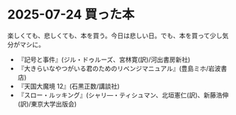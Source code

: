 # 2025-07-24 買った本
楽しくても、悲しくても、本を買う。今日は悲しい日。でも、本を買って少し気分がマシに。

- 『記号と事件』(ジル・ドゥルーズ、宮林寛(訳)/河出書房新社)
- 『大きらいなやつがいる君のためのリベンジマニュアル』(豊島ミホ/岩波書店)
- 『天国大魔境 12』(石黒正数/講談社)
- 『スロー・ルッキング』(シャリ―・ティシュマン、北垣憲仁(訳)、新藤浩伸(訳)/東京大学出版会)